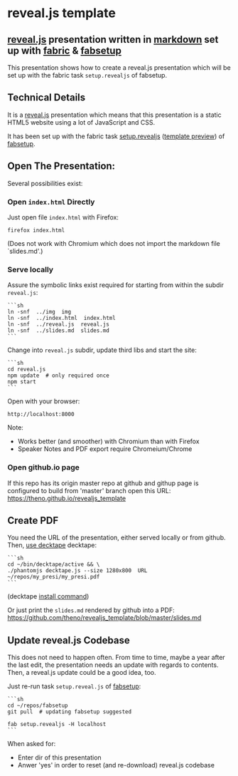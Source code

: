 # reveal.js template

## [reveal.js][3] presentation written in [markdown][4] set up with [fabric][5] & [fabsetup][6]

This presentation shows how to create a reveal.js presentation which will be
set up with the fabric task `setup.revealjs` of fabsetup.


## Technical Details

It is a [reveal.js](http://lab.hakim.se/reveal-js/) presentation which means
that this presentation is a static HTML5 website using a lot of JavaScript and
CSS.

It has been set up with the fabric task [setup.revealjs][4]
([template preview](https://theno.github.io/revealjs_template)) of
[fabsetup](https://github.com/theno/fabsetup).


## Open The Presentation:

Several possibilities exist:


### Open `index.html` Directly

Just open file `index.html` with Firefox:

    firefox index.html

(Does not work with Chromium which does not import the markdown file
`slides.md'.)


### Serve locally

Assure the symbolic links exist required for starting from within the subdir
`reveal.js`:

    ```sh
    ln -snf  ../img  img
    ln -snf  ../index.html  index.html
    ln -snf  ../reveal.js  reveal.js
    ln -snf  ../slides.md  slides.md
    ```

Change into `reveal.js` subdir, update third libs and start the site:

    ```sh
    cd reveal.js
    npm update  # only required once
    npm start
    ```

Open with your browser:

    http://localhost:8000

Note:
* Works better (and smoother) with Chromium than with Firefox
* Speaker Notes and PDF export require Chromeium/Chrome


### Open github.io page

If this repo has its origin master repo at github and githup page is configured
to build from 'master' branch open this URL:
https://theno.github.io/revealjs_template


## Create PDF

You need the URL of the presentation, either served locally or from github.
Then, [use decktape](https://github.com/astefanutti/decktape#usage) decktape:

    ```sh
    cd ~/bin/decktape/active && \
    ./phantomjs decktape.js --size 1280x800  URL  ~/repos/my_presi/my_presi.pdf
    ```
(decktape [install command][5])

Or just print the `slides.md` rendered by github into a PDF:
https://github.com/theno/revealjs_template/blob/master/slides.md


## Update reveal.js Codebase

This does not need to happen often.  From time to time, maybe a year after the
last edit, the presentation needs an update with regards to contents.  Then, a
reveal.js update could be a good idea, too.

Just re-run task `setup.reveal.js` of
[fabsetup](https://github.com/theno/fabsetup):

    ```sh
    cd ~/repos/fabsetup
    git pull  # updating fabsetup suggested

    fab setup.revealjs -H localhost
    ```

When asked for:
* Enter dir of this presentation
* Anwer 'yes' in order to reset (and re-download) reveal.js codebase


[1]: http://lab.hakim.se/reveal-js/
[2]: https://github.com/adam-p/markdown-here/wiki/Markdown-Cheatsheet
[3]: http://www.fabfile.org/
[4]: https://github.com/theno/fabsetup/blob/master/howtos/revealjs.md
[5]: https://github.com/theno/fabsetup/blob/master/howtos/revealjs.md#create-pdf-of-the-presentation-with-decktape
[6]: https://github.com/theno/fabsetup/
